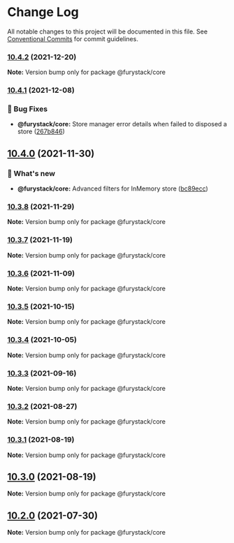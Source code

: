 # Change Log

All notable changes to this project will be documented in this file.
See [Conventional Commits](https://conventionalcommits.org) for commit guidelines.

### [10.4.2](https://github.com/furystack/furystack/compare/@furystack/core@10.4.1...@furystack/core@10.4.2) (2021-12-20)

**Note:** Version bump only for package @furystack/core






### [10.4.1](https://github.com/furystack/furystack/compare/@furystack/core@10.4.0...@furystack/core@10.4.1) (2021-12-08)


### 🐛 Bug Fixes

* **@furystack/core:** Store manager error details when failed to disposed a store ([267b846](https://github.com/furystack/furystack/commit/267b8464f18b3470c0400c229b526165e17bcef8))




## [10.4.0](https://github.com/furystack/furystack/compare/@furystack/core@10.3.8...@furystack/core@10.4.0) (2021-11-30)


### 🚀 What's new

* **@furystack/core:** Advanced filters for InMemory store ([bc89ecc](https://github.com/furystack/furystack/commit/bc89ecc49781d9f6ec1b772662e00d3467b15227))




### [10.3.8](https://github.com/furystack/furystack/compare/@furystack/core@10.3.7...@furystack/core@10.3.8) (2021-11-29)

**Note:** Version bump only for package @furystack/core






### [10.3.7](https://github.com/furystack/furystack/compare/@furystack/core@10.3.6...@furystack/core@10.3.7) (2021-11-19)

**Note:** Version bump only for package @furystack/core






### [10.3.6](https://github.com/furystack/furystack/compare/@furystack/core@10.3.5...@furystack/core@10.3.6) (2021-11-09)

**Note:** Version bump only for package @furystack/core






### [10.3.5](https://github.com/furystack/furystack/compare/@furystack/core@10.3.4...@furystack/core@10.3.5) (2021-10-15)

**Note:** Version bump only for package @furystack/core






### [10.3.4](https://github.com/furystack/furystack/compare/@furystack/core@10.3.3...@furystack/core@10.3.4) (2021-10-05)

**Note:** Version bump only for package @furystack/core






### [10.3.3](https://github.com/furystack/furystack/compare/@furystack/core@10.3.2...@furystack/core@10.3.3) (2021-09-16)

**Note:** Version bump only for package @furystack/core






### [10.3.2](https://github.com/furystack/furystack/compare/@furystack/core@10.3.1...@furystack/core@10.3.2) (2021-08-27)

**Note:** Version bump only for package @furystack/core






### [10.3.1](https://github.com/furystack/furystack/compare/@furystack/core@10.3.0...@furystack/core@10.3.1) (2021-08-19)

**Note:** Version bump only for package @furystack/core






## [10.3.0](https://github.com/furystack/furystack/compare/@furystack/core@9.1.16...@furystack/core@10.3.0) (2021-08-19)

**Note:** Version bump only for package @furystack/core






## [10.2.0](https://github.com/furystack/furystack/compare/@furystack/core@9.1.16...@furystack/core@10.2.0) (2021-07-30)

**Note:** Version bump only for package @furystack/core
